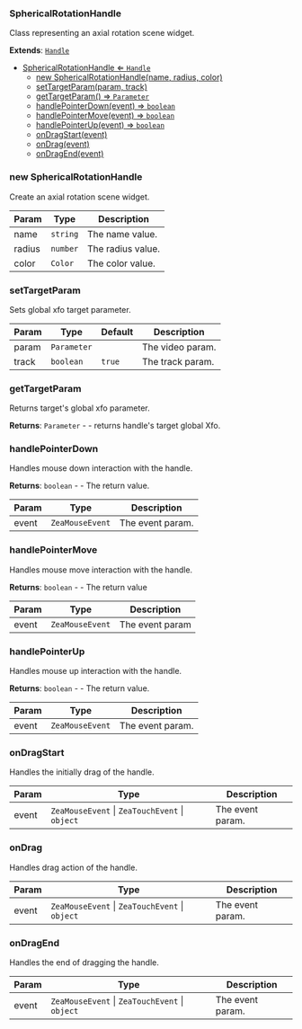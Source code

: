 <a name="SphericalRotationHandle"></a>

### SphericalRotationHandle 
Class representing an axial rotation scene widget.


**Extends**: <code>[Handle](api/Handles\Handle.md)</code>  

* [SphericalRotationHandle ⇐ <code>Handle</code>](#SphericalRotationHandle)
    * [new SphericalRotationHandle(name, radius, color)](#new-SphericalRotationHandle)
    * [setTargetParam(param, track)](#setTargetParam)
    * [getTargetParam() ⇒ <code>Parameter</code>](#getTargetParam)
    * [handlePointerDown(event) ⇒ <code>boolean</code>](#handlePointerDown)
    * [handlePointerMove(event) ⇒ <code>boolean</code>](#handlePointerMove)
    * [handlePointerUp(event) ⇒ <code>boolean</code>](#handlePointerUp)
    * [onDragStart(event)](#onDragStart)
    * [onDrag(event)](#onDrag)
    * [onDragEnd(event)](#onDragEnd)

<a name="new_SphericalRotationHandle_new"></a>

### new SphericalRotationHandle
Create an axial rotation scene widget.


| Param | Type | Description |
| --- | --- | --- |
| name | <code>string</code> | The name value. |
| radius | <code>number</code> | The radius value. |
| color | <code>Color</code> | The color value. |

<a name="SphericalRotationHandle+setTargetParam"></a>

### setTargetParam
Sets global xfo target parameter.



| Param | Type | Default | Description |
| --- | --- | --- | --- |
| param | <code>Parameter</code> |  | The video param. |
| track | <code>boolean</code> | <code>true</code> | The track param. |

<a name="SphericalRotationHandle+getTargetParam"></a>

### getTargetParam
Returns target's global xfo parameter.


**Returns**: <code>Parameter</code> - - returns handle's target global Xfo.  
<a name="SphericalRotationHandle+handlePointerDown"></a>

### handlePointerDown
Handles mouse down interaction with the handle.


**Returns**: <code>boolean</code> - - The return value.  

| Param | Type | Description |
| --- | --- | --- |
| event | <code>ZeaMouseEvent</code> | The event param. |

<a name="SphericalRotationHandle+handlePointerMove"></a>

### handlePointerMove
Handles mouse move interaction with the handle.


**Returns**: <code>boolean</code> - - The return value  

| Param | Type | Description |
| --- | --- | --- |
| event | <code>ZeaMouseEvent</code> | The event param |

<a name="SphericalRotationHandle+handlePointerUp"></a>

### handlePointerUp
Handles mouse up interaction with the handle.


**Returns**: <code>boolean</code> - - The return value.  

| Param | Type | Description |
| --- | --- | --- |
| event | <code>ZeaMouseEvent</code> | The event param. |

<a name="SphericalRotationHandle+onDragStart"></a>

### onDragStart
Handles the initially drag of the handle.



| Param | Type | Description |
| --- | --- | --- |
| event | <code>ZeaMouseEvent</code> \| <code>ZeaTouchEvent</code> \| <code>object</code> | The event param. |

<a name="SphericalRotationHandle+onDrag"></a>

### onDrag
Handles drag action of the handle.



| Param | Type | Description |
| --- | --- | --- |
| event | <code>ZeaMouseEvent</code> \| <code>ZeaTouchEvent</code> \| <code>object</code> | The event param. |

<a name="SphericalRotationHandle+onDragEnd"></a>

### onDragEnd
Handles the end of dragging the handle.



| Param | Type | Description |
| --- | --- | --- |
| event | <code>ZeaMouseEvent</code> \| <code>ZeaTouchEvent</code> \| <code>object</code> | The event param. |

